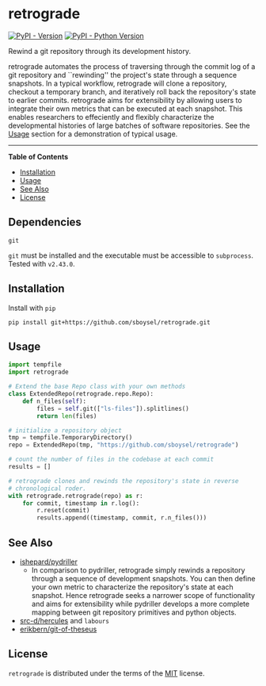 # retrograde

[![PyPI - Version](https://img.shields.io/pypi/v/retrograde.svg)](https://pypi.org/project/retrograde)
[![PyPI - Python Version](https://img.shields.io/pypi/pyversions/retrograde.svg)](https://pypi.org/project/retrograde)

Rewind a git repository through its development history.

retrograde automates the process of traversing through the commit log of a git repository and ``rewinding'' the project's state through a sequence snapshots. In a typical workflow, retrograde will clone  a repository, checkout a temporary branch, and iteratively roll back the repository's state to earlier commits. retrograde aims for extensibility by allowing users to integrate their own metrics that can be executed at each snapshot. This enables researchers to effeciently and flexibly characterize the developmental histories of large batches of software repositories. See the [Usage](#usage) section for a demonstration of typical usage.

-----

**Table of Contents**

- [Installation](#installation)
- [Usage](#usage)
- [See Also](#see-also)
- [License](#license)

## Dependencies

```
git
```

`git` must be installed and the executable must be accessible to `subprocess`. Tested with `v2.43.0`.

## Installation

Install with `pip`

```console
pip install git+https://github.com/sboysel/retrograde.git
```

## Usage

```python
import tempfile
import retrograde

# Extend the base Repo class with your own methods
class ExtendedRepo(retrograde.repo.Repo):
    def n_files(self):
        files = self.git(["ls-files"]).splitlines()
        return len(files)

# initialize a repository object
tmp = tempfile.TemporaryDirectory()
repo = ExtendedRepo(tmp, "https://github.com/sboysel/retrograde")

# count the number of files in the codebase at each commit
results = []

# retrograde clones and rewinds the repository's state in reverse 
# chronological roder.
with retrograde.retrograde(repo) as r:
    for commit, timestamp in r.log():
        r.reset(commit)
        results.append((timestamp, commit, r.n_files()))        
```

## See Also

- [ishepard/pydriller](https://github.com/ishepard/pydriller)
    - In comparison to pydriller, retrograde simply rewinds a repository through
      a sequence of development snapshots. You can then define your own metric 
      to characterize the repository's state at each snapshot. Hence retrograde
      seeks a narrower scope of functionality and aims for extensibility while
      pydriller develops a more complete mapping between git repository primitives
      and python objects.
- [src-d/hercules](https://github.com/src-d/hercules) and `labours`
- [erikbern/git-of-theseus](https://github.com/erikbern/git-of-theseus)

## License

`retrograde` is distributed under the terms of the [MIT](https://spdx.org/licenses/MIT.html) license.
